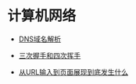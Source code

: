 # 计算机网络

+ [DNS域名解析](DNS域名解析.md)

+ [三次握手和四次挥手](三次握手和四次挥手.md)

+ [从URL输入到页面展现到底发生什么](从URL输入到页面展现到底发生什么.md)
